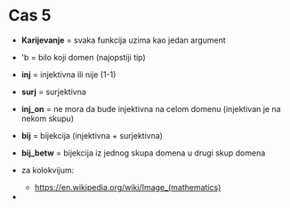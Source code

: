 # Cas 5

- **Karijevanje** = svaka funkcija uzima kao jedan argument

- 'b = bilo koji domen (najopstiji tip)

- **inj** = injektivna ili nije (1-1)

- **surj** = surjektivna 

- **inj_on** = ne mora da bude injektivna na celom domenu (injektivan je na nekom skupu)

- **bij** = bijekcija (injektivna + surjektivna)

- **bij_betw** = bijekcija iz jednog skupa domena u drugi skup domena 

- za kolokvijum:
	- https://en.wikipedia.org/wiki/Image_(mathematics)

- 
